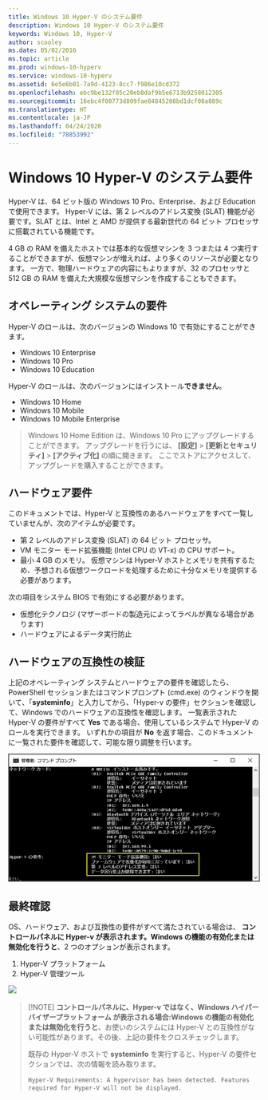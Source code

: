 ```yaml
---
title: Windows 10 Hyper-V のシステム要件
description: Windows 10 Hyper-V のシステム要件
keywords: Windows 10, Hyper-V
author: scooley
ms.date: 05/02/2016
ms.topic: article
ms.prod: windows-10-hyperv
ms.service: windows-10-hyperv
ms.assetid: 6e5e6b01-7a9d-4123-8cc7-f986e10cd372
ms.openlocfilehash: ebc9be132f05c20eb8daf9b5e6713b9258012305
ms.sourcegitcommit: 16ebc4f00773d809fae84845208bd1dcf08a889c
ms.translationtype: HT
ms.contentlocale: ja-JP
ms.lasthandoff: 04/24/2020
ms.locfileid: "78853992"
---
```

# <a name="windows-10-hyper-v-system-requirements"></a>Windows 10 Hyper-V のシステム要件

Hyper-V は、64 ビット版の Windows 10 Pro、Enterprise、および Education で使用できます。 Hyper-V には、第 2 レベルのアドレス変換 (SLAT) 機能が必要です。SLAT とは、Intel と AMD が提供する最新世代の 64 ビット プロセッサに搭載されている機能です。

4 GB の RAM を備えたホストでは基本的な仮想マシンを 3 つまたは 4 つ実行することができますが、仮想マシンが増えれば、より多くのリソースが必要となります。 一方で、物理ハードウェアの内容にもよりますが、32 のプロセッサと 512 GB の RAM を備えた大規模な仮想マシンを作成することもできます。

## <a name="operating-system-requirements"></a>オペレーティング システムの要件

Hyper-V のロールは、次のバージョンの Windows 10 で有効にすることができます。

- Windows 10 Enterprise
- Windows 10 Pro
- Windows 10 Education

Hyper-V のロールは、次のバージョンにはインストール**できません**。

- Windows 10 Home
- Windows 10 Mobile
- Windows 10 Mobile Enterprise

>Windows 10 Home Edition は、Windows 10 Pro にアップグレードすることができます。 アップグレードを行うには、 **[設定]**  >  **[更新とセキュリティ]**  >  **[アクティブ化]** の順に開きます。 ここでストアにアクセスして、アップグレードを購入することができます。

## <a name="hardware-requirements"></a>ハードウェア要件

このドキュメントでは、Hyper-V と互換性のあるハードウェアをすべて一覧していませんが、次のアイテムが必要です。

- 第 2 レベルのアドレス変換 (SLAT) の 64 ビット プロセッサ。
- VM モニター モード拡張機能 (Intel CPU の VT-x) の CPU サポート。
- 最小 4 GB のメモリ。 仮想マシンは Hyper-V ホストとメモリを共有するため、予想される仮想ワークロードを処理するために十分なメモリを提供する必要があります。

次の項目をシステム BIOS で有効にする必要があります。
- 仮想化テクノロジ (マザーボードの製造元によってラベルが異なる場合があります)
- ハードウェアによるデータ実行防止

## <a name="verify-hardware-compatibility"></a>ハードウェアの互換性の検証

上記のオペレーティング システムとハードウェアの要件を確認したら、PowerShell セッションまたはコマンドプロンプト (cmd.exe) のウィンドウを開いて、「**systeminfo**」と入力してから、「Hyper-v の要件」セクションを確認して、Windows でのハードウェアの互換性を確認します。 一覧表示された Hyper-V の要件がすべて **Yes** である場合、使用しているシステムで Hyper-V のロールを実行できます。 いずれかの項目が **No** を返す場合、このドキュメントに一覧された要件を確認して、可能な限り調整を行います。

![](media/SystemInfo-upd.png)

## <a name="final-check"></a>最終確認

OS、ハードウェア、および互換性の要件がすべて満たされている場合は、 **コントロールパネルに **Hyper-v** が表示されます。Windows の機能の有効化または無効化を行うと**、2 つのオプションが表示されます。

1. Hyper-V プラットフォーム
1. Hyper-V 管理ツール

![](media/hyper_v_feature_screenshot.png)

> [!NOTE] **コントロールパネルに、**Hyper-v** ではなく、**Windows ハイパーバイザープラットフォーム** が表示される場合:Windows の機能の有効化または無効化を行うと**、お使いのシステムには Hyper-V との互換性がない可能性があります。その後、上記の要件をクロスチェックします。
>
>既存の Hyper-V ホストで **systeminfo** を実行すると、Hyper-V の要件セクションでは、次の情報を読み取ります。
>
>```
>Hyper-V Requirements: A hypervisor has been detected. Features required for Hyper-V will not be displayed.
>```
